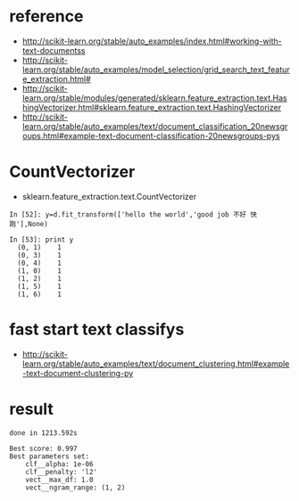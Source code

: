# reference
- http://scikit-learn.org/stable/auto_examples/index.html#working-with-text-documentss
- http://scikit-learn.org/stable/auto_examples/model_selection/grid_search_text_feature_extraction.html#
- http://scikit-learn.org/stable/modules/generated/sklearn.feature_extraction.text.HashingVectorizer.html#sklearn.feature_extraction.text.HashingVectorizer
- http://scikit-learn.org/stable/auto_examples/text/document_classification_20newsgroups.html#example-text-document-classification-20newsgroups-pys

# CountVectorizer 
- sklearn.feature_extraction.text.CountVectorizer

```
In [52]: y=d.fit_transform(['hello the world','good job 不好 快跑'],None)

In [53]: print y
  (0, 1)	1
  (0, 3)	1
  (0, 4)	1
  (1, 0)	1
  (1, 2)	1
  (1, 5)	1
  (1, 6)	1
```

# fast start text classifys
- http://scikit-learn.org/stable/auto_examples/text/document_clustering.html#example-text-document-clustering-py

# result
```
done in 1213.592s

Best score: 0.997
Best parameters set:
	clf__alpha: 1e-06
	clf__penalty: 'l2'
	vect__max_df: 1.0
	vect__ngram_range: (1, 2)
```
